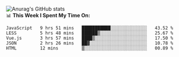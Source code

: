 
![Anurag's GitHub stats](https://github-readme-stats.vercel.app/api?username=supergczh&show_icons=true&theme=radical)
<br />
📊 **This Week I Spent My Time On:**

<!--START_SECTION:waka-->
```text
JavaScript   9 hrs 51 mins   ███████████░░░░░░░░░░░░░░   43.52 % 
LESS         5 hrs 48 mins   ██████▒░░░░░░░░░░░░░░░░░░   25.67 % 
Vue.js       3 hrs 57 mins   ████▒░░░░░░░░░░░░░░░░░░░░   17.50 % 
JSON         2 hrs 26 mins   ██▓░░░░░░░░░░░░░░░░░░░░░░   10.78 % 
HTML         12 mins         ▒░░░░░░░░░░░░░░░░░░░░░░░░   00.89 % 
```
<!--END_SECTION:waka-->
